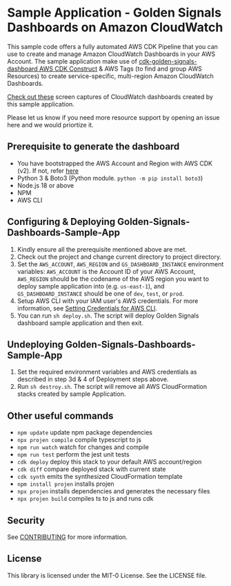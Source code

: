 # Sample Application - Golden Signals Dashboards on Amazon CloudWatch

This sample code offers a fully automated AWS CDK Pipeline that you can use to create and manage Amazon CloudWatch Dashboards in your AWS Account. The sample application make use of [cdk-golden-signals-dashboard AWS CDK Construct](https://github.com/cdklabs/cdk-golden-signals-dashboard) & AWS Tags (to find and group AWS Resources) to create service-specific, multi-region Amazon CloudWatch Dashboards. 

[Check out these](https://github.com/caws-samples/golden-signals-dashboards-sample-app/tree/main/dashboard-images) screen captures of CloudWatch dashboards created by this sample application.

Please let us know if you need more resource support by opening an issue here and we would priortize it.

## Prerequisite to generate the dashboard
 * You have bootstrapped the AWS Account and Region with AWS CDK (v2). If not, refer [here](https://docs.aws.amazon.com/cdk/v2/guide/bootstrapping.html)
 * Python 3 & Boto3 (Python module. `python -m pip install boto3`)
 * Node.js 18 or above
 * NPM
 * AWS CLI


## Configuring & Deploying Golden-Signals-Dashboards-Sample-App
 1. Kindly ensure all the prerequisite mentioned above are met. 
 1. Check out the project and change current directory to project directory.
 1. Set the `AWS_ACCOUNT`, `AWS_REGION` and `GS_DASHBOARD_INSTANCE` environment variables: `AWS_ACCOUNT` is the Account ID of your AWS Account, `AWS_REGION` should be the codename of the AWS region you want to deploy sample application into (e.g. `us-east-1`), and `GS_DASHBOARD_INSTANCE` should be one of `dev`, `test`, or `prod`.
 1. Setup AWS CLI with your IAM user's AWS credentials. For more information, see [Setting Credentials for AWS CLI](https://docs.aws.amazon.com/cli/latest/userguide/cli-configure-files.html#cli-configure-files-methods).
 1. You can run `sh deploy.sh`. The script will deploy Golden Signals dashboard sample application and then exit.


## Undeploying Golden-Signals-Dashboards-Sample-App
 1. Set the required environment variables and AWS credentials as described in step 3d & 4 of Deployment steps above. 
 2. Run `sh destroy.sh`. The script will remove all AWS CloudFormation stacks created by sample Application.


## Other useful commands
 * `npm update`         update npm package dependencies
 * `npx projen compile` compile typescript to js
 * `npm run watch`      watch for changes and compile
 * `npm run test`       perform the jest unit tests
 * `cdk deploy`         deploy this stack to your default AWS account/region
 * `cdk diff`           compare deployed stack with current state
 * `cdk synth`          emits the synthesized CloudFormation template
 * `npm install projen` installs projen
 * `npx projen`         installs dependencies and generates the necessary files
 * `npx projen build`   compiles ts to js and runs cdk



## Security

See [CONTRIBUTING](CONTRIBUTING.md#security-issue-notifications) for more information.

## License

This library is licensed under the MIT-0 License. See the LICENSE file.
